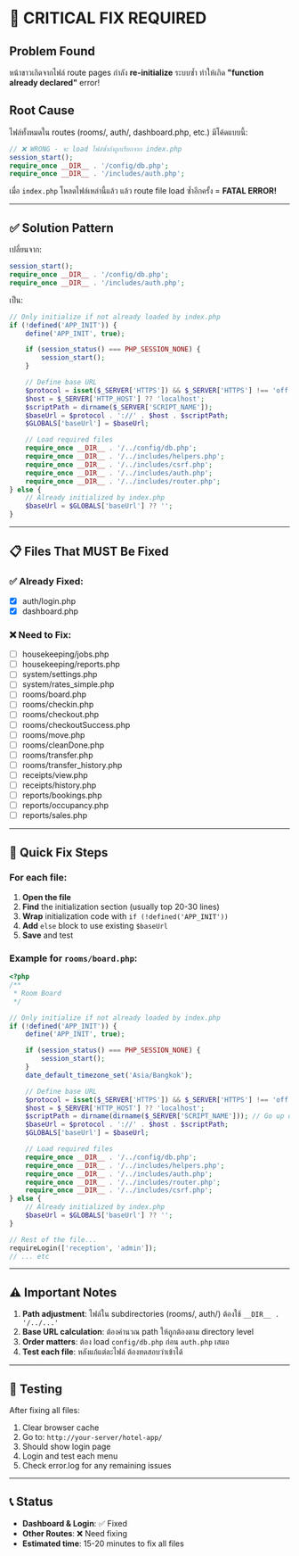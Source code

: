 # 🔴 CRITICAL FIX REQUIRED

## Problem Found
หน้าขาวเกิดจากไฟล์ route pages กำลัง **re-initialize** ระบบซ้ำ ทำให้เกิด **"function already declared"** error!

## Root Cause
ไฟล์ทั้งหมดใน routes (rooms/, auth/, dashboard.php, etc.) มีโค้ดแบบนี้:

```php
// ❌ WRONG - จะ load ไฟล์ซ้ำถ้าถูกเรียกจาก index.php
session_start();
require_once __DIR__ . '/config/db.php';
require_once __DIR__ . '/includes/auth.php';
```

เมื่อ `index.php` โหลดไฟล์เหล่านี้แล้ว แล้ว route file load ซ้ำอีกครั้ง = **FATAL ERROR!**

---

## ✅ Solution Pattern

เปลี่ยนจาก:
```php
session_start();
require_once __DIR__ . '/config/db.php';
require_once __DIR__ . '/includes/auth.php';
```

เป็น:
```php
// Only initialize if not already loaded by index.php
if (!defined('APP_INIT')) {
    define('APP_INIT', true);

    if (session_status() === PHP_SESSION_NONE) {
        session_start();
    }

    // Define base URL
    $protocol = isset($_SERVER['HTTPS']) && $_SERVER['HTTPS'] !== 'off' ? 'https' : 'http';
    $host = $_SERVER['HTTP_HOST'] ?? 'localhost';
    $scriptPath = dirname($_SERVER['SCRIPT_NAME']);
    $baseUrl = $protocol . '://' . $host . $scriptPath;
    $GLOBALS['baseUrl'] = $baseUrl;

    // Load required files
    require_once __DIR__ . '/../config/db.php';
    require_once __DIR__ . '/../includes/helpers.php';
    require_once __DIR__ . '/../includes/csrf.php';
    require_once __DIR__ . '/../includes/auth.php';
    require_once __DIR__ . '/../includes/router.php';
} else {
    // Already initialized by index.php
    $baseUrl = $GLOBALS['baseUrl'] ?? '';
}
```

---

## 📋 Files That MUST Be Fixed

### ✅ Already Fixed:
- [x] auth/login.php
- [x] dashboard.php

### ❌ Need to Fix:
- [ ] housekeeping/jobs.php
- [ ] housekeeping/reports.php
- [ ] system/settings.php
- [ ] system/rates_simple.php
- [ ] rooms/board.php
- [ ] rooms/checkin.php
- [ ] rooms/checkout.php
- [ ] rooms/checkoutSuccess.php
- [ ] rooms/move.php
- [ ] rooms/cleanDone.php
- [ ] rooms/transfer.php
- [ ] rooms/transfer_history.php
- [ ] receipts/view.php
- [ ] receipts/history.php
- [ ] reports/bookings.php
- [ ] reports/occupancy.php
- [ ] reports/sales.php

---

## 🚀 Quick Fix Steps

### For each file:

1. **Open the file**
2. **Find** the initialization section (usually top 20-30 lines)
3. **Wrap** initialization code with `if (!defined('APP_INIT'))`
4. **Add** `else` block to use existing `$baseUrl`
5. **Save** and test

### Example for `rooms/board.php`:

```php
<?php
/**
 * Room Board
 */

// Only initialize if not already loaded by index.php
if (!defined('APP_INIT')) {
    define('APP_INIT', true);

    if (session_status() === PHP_SESSION_NONE) {
        session_start();
    }
    date_default_timezone_set('Asia/Bangkok');

    // Define base URL
    $protocol = isset($_SERVER['HTTPS']) && $_SERVER['HTTPS'] !== 'off' ? 'https' : 'http';
    $host = $_SERVER['HTTP_HOST'] ?? 'localhost';
    $scriptPath = dirname(dirname($_SERVER['SCRIPT_NAME'])); // Go up one level from /rooms
    $baseUrl = $protocol . '://' . $host . $scriptPath;
    $GLOBALS['baseUrl'] = $baseUrl;

    // Load required files
    require_once __DIR__ . '/../config/db.php';
    require_once __DIR__ . '/../includes/helpers.php';
    require_once __DIR__ . '/../includes/auth.php';
    require_once __DIR__ . '/../includes/router.php';
    require_once __DIR__ . '/../includes/csrf.php';
} else {
    // Already initialized by index.php
    $baseUrl = $GLOBALS['baseUrl'] ?? '';
}

// Rest of the file...
requireLogin(['reception', 'admin']);
// ... etc
```

---

## ⚠️ Important Notes

1. **Path adjustment**: ไฟล์ใน subdirectories (rooms/, auth/) ต้องใช้ `__DIR__ . '/../...'`
2. **Base URL calculation**: ต้องคำนวณ path ให้ถูกต้องตาม directory level
3. **Order matters**: ต้อง load `config/db.php` ก่อน `auth.php` เสมอ
4. **Test each file**: หลังแก้แต่ละไฟล์ ต้องทดสอบว่าเข้าได้

---

## 🧪 Testing

After fixing all files:

1. Clear browser cache
2. Go to: `http://your-server/hotel-app/`
3. Should show login page
4. Login and test each menu
5. Check error.log for any remaining issues

---

## 📞 Status

- **Dashboard & Login**: ✅ Fixed
- **Other Routes**: ❌ Need fixing
- **Estimated time**: 15-20 minutes to fix all files
